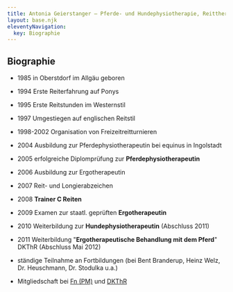 ```yaml
---
title: Antonia Geierstanger — Pferde- und Hundephysiotherapie, Reittherapie
layout: base.njk
eleventyNavigation:
  key: Biographie
---
```

<!-- {{gallery>:start}}  -->

## Biographie

*  1985 in Oberstdorf im Allgäu geboren
*  1994 Erste Reiterfahrung auf Ponys
*  1995 Erste Reitstunden im Westernstil 
*  1997 Umgestiegen auf englischen Reitstil
*  1998-2002 Organisation von Freizeitreitturnieren
*  2004 Ausbildung zur Pferdephysiotherapeutin bei equinus in Ingolstadt
*  2005 erfolgreiche Diplomprüfung zur **Pferdephysiotherapeutin**
*  2006 Ausbildung zur Ergotherapeutin
*  2007 Reit- und Longierabzeichen
*  2008 **Trainer C Reiten**
*  2009 Examen zur staatl. geprüften **Ergotherapeutin** 
*  2010 Weiterbildung zur **Hundephysiotherapeutin** (Abschluss 2011)
*  2011 Weiterbildung "**Ergotherapeutische Behandlung mit dem Pferd**" DKThR (Abschluss Mai 2012)


*  ständige Teilnahme an Fortbildungen (bei Bent Branderup, Heinz Welz, Dr. Heuschmann, Dr. Stodulka u.a.)
*  Mitgliedschaft bei [Fn (PM)](http://www.pferd-aktuell.de/) und [DKThR](http://www.dkthr.de/)

